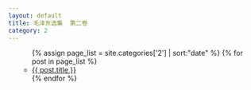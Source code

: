```yaml
---
layout: default
title: 毛泽东选集  第二卷
category: 2
---
```


<ul>
  <ul>
    {% assign page_list = site.categories['2'] | sort:"date" %}
    {% for post in page_list %}
      <li><a href="{{ post.url | relative_url }}">{{ post.title }}</a></li>
    {% endfor %}
  </ul>
</ul>

